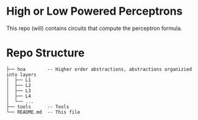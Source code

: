 # High or Low Powered Perceptrons

This repo (will) contains circuits that compute the perceptron formula.

# Repo Structure

```
├── hoa        -- Higher order abstractions, abstractions organizied into layers
│  ├── L1 
│  ├── L2
│  ├── L3
│  ├── L4
│  └── ...
├── tools      -- Tools
└── README.md  -- This file
```
